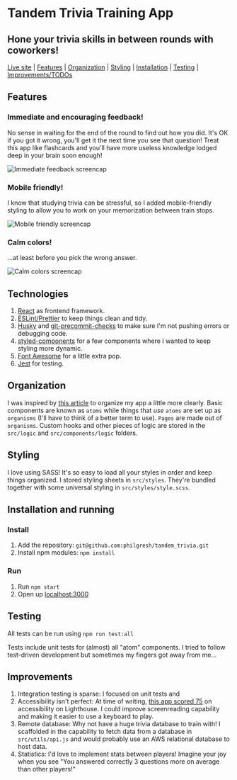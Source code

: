 # Tandem Trivia Training App

## Hone your trivia skills in between rounds with coworkers!

[Live site](https://philgresh.github.io/tandem_trivia/) | [Features](#features) | [Organization](#organization) | [Styling](#styling) | [Installation](#install) | [Testing](#testing) | [Improvements/TODOs](#improvements)

## Features

### Immediate and encouraging feedback!

No sense in waiting for the end of the round to find out how you did. It's OK if you got it wrong, you'll get it the next time you see that question!
Treat this app like flashcards and you'll have more useless knowledge lodged deep in your brain soon enough!

![Immediate feedback screencap](https://user-images.githubusercontent.com/46543327/97824770-b34d4580-1c71-11eb-8f1b-700912865b1a.png)

### Mobile friendly!

I know that studying trivia can be stressful, so I added mobile-friendly styling to allow you to work on your memorization between train stops.

![Mobile friendly screencap](https://user-images.githubusercontent.com/46543327/97824773-b47e7280-1c71-11eb-8d51-82788e923c7f.png)

### Calm colors!

...at least before you pick the wrong answer.

![Calm colors screencap](https://user-images.githubusercontent.com/46543327/97824772-b3e5dc00-1c71-11eb-89cc-9545945aef85.png)

## Technologies

1. [React](https://create-react-app.dev/) as frontend framework.
2. [ESLint/Prettier](https://github.com/philgresh/eslint-prettier-airbnb-react) to keep things clean and tidy.
3. [Husky](https://www.npmjs.com/package/husky) and [git-precommit-checks](https://www.npmjs.com/package/git-precommit-checks) to make sure I'm not pushing errors or debugging code.
4. [styled-components](https://www.npmjs.com/package/styled-components) for a few components where I wanted to keep styling more dynamic.
5. [Font Awesome](https://fontawesome.com/) for a little extra pop.
6. [Jest](https://jestjs.io/) for testing.

## Organization

I was inspired by [this article](https://medium.com/javascript-in-plain-english/how-i-structure-react-apps-a76304277786) to organize my app a little more clearly. Basic components are known as `atoms` while things that _use_ `atoms` are set up as `organisms` (I'll have to think of a better term to use). `Pages` are made out of `organisms`. Custom hooks and other pieces of logic are stored in the `src/logic` and `src/components/logic` folders.

## Styling

I love using SASS! It's so easy to load all your styles in order and keep things organized. I stored styling sheets in `src/styles`. They're bundled together with some universal styling in `src/styles/style.scss`.

## Installation and running

### Install

1. Add the repository: `git@github.com:philgresh/tandem_trivia.git`
2. Install npm modules: `npm install`

### Run

1. Run `npm start`
2. Open up [localhost:3000](localhost:3000)

## Testing

All tests can be run using `npm run test:all`

Tests include unit tests for (almost) all "atom" components. I tried to follow test-driven development but sometimes my fingers got away from me...

## Improvements

1. Integration testing is sparse: I focused on unit tests and
2. Accessibility isn't perfect: At time of writing, [this app scored 75](philgresh.github.io_2020-11-01_19-11-40.report.html) on accessibility on Lighthouse. I could improve screenreading capability and making it easier to use a keyboard to play.
3. Remote database: Why not have a huge trivia database to train with! I scaffolded in the capability to fetch data from a database in `src/utils/api.js` and would probably use an AWS relational database to host data.
4. Statistics: I'd love to implement stats between players! Imagine your joy when you see "You answered correctly 3 questions more on average than other players!"
